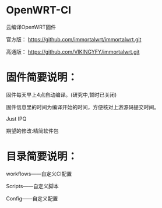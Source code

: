 # OpenWRT-CI
云编译OpenWRT固件

官方版：
https://github.com/immortalwrt/immortalwrt.git

高通版：
https://github.com/VIKINGYFY/immortalwrt.git

# 固件简要说明：

固件每天早上4点自动编译。(研究中,暂时已关闭)

固件信息里的时间为编译开始的时间，方便核对上游源码提交时间。

Just IPQ

期望的修改:精简软件包

# 目录简要说明：

workflows——自定义CI配置

Scripts——自定义脚本

Config——自定义配置
